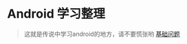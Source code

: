 # Android 学习整理
> 这就是传说中学习android的地方，请不要慌张哟
[基础问题](https://nb312.github.io/LearnDog/android/base_problem.md)